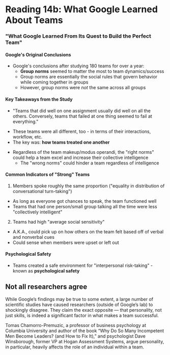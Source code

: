# Reading 14b: What Google Learned About Teams

### "What Google Learned From Its Quest to Build the Perfect Team"

#### Google's Original Conclusions

* Google's conclusions after studying 180 teams for over a year:
  - **Group norms** seemed to matter the most to team dynamics/success
  - Group norms are essentially the social rules that govern behavior while coming together in groups
  - However, group norms were *not* the same across all groups

#### Key Takeaways from the Study

* "Teams that did well on one assignment usually did well on all the others. Conversely, teams that failed at one thing seemed to fail at everything."
- These teams were all different, too - in terms of their interactions, workflow, etc.
- The key was: **how teams treated one another**

* Regardless of the team makeup/modus operandi, the "right norms" could help a team excel and increase their collective intelligence
  - The "wrong norms" could hinder a team regardless of intelligence


#### Common Indicators of "Strong" Teams
1. Members spoke roughly the same proportion ("equality in distribution of conversational turn-taking")
  - As long as everyone got chances to speak, the team functioned well
  - Teams that had one person/small group talking all the time were less "collectively intelligent"

2. Teams had high "average social sensitivity"
  - A.K.A., could pick up on how others on the team felt based off of verbal and nonverbal cues
  - Could sense when members were upset or left out

#### Psychological Safety

* Teams created a safe environment for "interpersonal risk-taking" - known as 
**psychological safety**


## Not all researchers agree
While Google’s findings may be true to some extent, a large number of scientific studies have caused researchers (outside of Google’s lab) to shockingly disagree. They claim the exact opposite — that personality, not just skills, is indeed a significant factor in what makes a team successful.

Tomas Chamorro-Premuzic, a professor of business psychology at Columbia University and author of the book “Why Do So Many Incompetent Men Become Leaders? (and How to Fix It),” and psychologist Dave Winsborough, former VP at Hogan Assessment Systems, argue personality, in particular, heavily affects the role of an individual within a team.